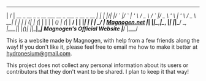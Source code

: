   __  __                                                       _   
 |  \/  | __ _  __ _ _ __   ___   __ _  ___ _ __    _ __   ___| |_ 
 | |\/| |/ _\` |/ _\` | '_ \ / _ \ / _\` |/ _ \ '_ \  | '_ \ / _ \ __|
 | |  | | (_| | (_| | | | | (_) | (_| |  __/ | | |_| | | |  __/ |_   [Magnogen.net](https://magnogen.net/)
 |_|  |_|\__,_|\__, |_| |_|\___/ \__, |\___|_| |_(_)_| |_|\___|\__|  Magnogen's Official Website
               |___/             |___/                             

This is a website made by Magnogen, with help from a few friends along the way!
If you don't like it, please feel free to email me how to make it better at hydronesium@gmail.com.

This project does not collect any personal information about its users or contributors that they don't want to be shared. I plan to keep it that way!
